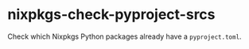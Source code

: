 # nixpkgs-check-pyproject-srcs

Check which Nixpkgs Python packages already have a `pyproject.toml`.
